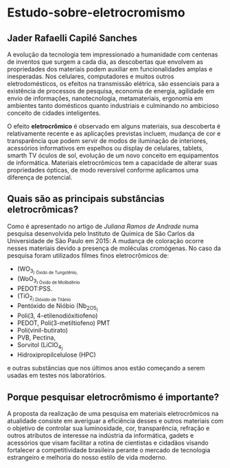 # Estudo-sobre-eletrocromismo
## Jader Rafaelli Capilé Sanches

 A evolução da tecnologia tem impressionado a humanidade com centenas de inventos que surgem a cada dia, as descobertas que envolvem as propriedades dos materiais podem auxiliar em funcionalidades amplas e inesperadas.
 Nos celulares, computadores e muitos outros eletrodomésticos, os efeitos na transmissão elétrica, são essenciais para a existência de processos de pesquisa, economia de energia, agilidade em envio de informações, nanotecnologia, metamateriais, ergonomia em ambientes tanto domésticos quanto industriais e culminando no ambicioso conceito de cidades inteligentes.

 O efeito **eletrocrômico** é observado em alguns materiais, sua descoberta é relativamente recente e as aplicações previstas incluem, mudança de cor e transparência que podem servir de modos de iluminação de interiores, acessórios informativos em espelhos ou display de celulares, tablets, smarth TV óculos de sol, evolução de um novo conceito em equipamentos de informática. Materiais eletrocrômicos tem a capacidade de alterar suas propriedades ópticas, de modo reversível conforme aplicamos uma diferença de potencial. 

## Quais são as principais substâncias eletrocrômicas?
 Como é apresentado no artigo de *Juliana Ramos de Andrade* numa pesquisa desenvolvida pelo Instituto de Química de São Carlos da Universidade de São Paulo em 2015: A mudança de coloração ocorre nesses materiais devido a presença de moléculas cromógenas. No caso da pesquisa foram utilizados filmes finos eletrocrômicos de:
 * (WO<sub>3<sub>) Óxido de Tungstênio,
 * (WoO<sub>3<sub>) Óxido de Molibdênio 
 * PEDOT:PSS. 
 * (TiO<sub>2<sub>) Dióxido de Titânio 
 * Pentóxido de Nióbio (Nb<sub>2O5<sub>) 
 * Poli(3, 4-etilenodióxitiofeno) 
 * PEDOT, Poli(3-metiltiofeno) PMT 
 * Poli(vinil-butirato) 
 * PVB, Pectina, 
 * Sorvitol (LiClO<sub>4<sub>) 
 * Hidroxipropilcelulose (HPC) 
 
 e outras substâncias que nos últimos anos estão começando a serem usadas em testes nos laboratórios.
 
## Porque pesquisar eletrocrômismo é importante?
 A proposta da realização de uma pesquisa em materiais eletrocrômicos na atualidade consiste em averiguar a eficiência desses e outros materiais com o objetivo de controlar sua luminosidade, cor, transparência, refração e outros atributos de interesse na indústria da informática, gadets e acessórios que visam facilitar a rotina de cientistas e cidadãos visando fortalecer a competitividade brasileira perante o mercado de tecnologia estrangeiro e melhoria do nosso estilo de vida moderno. 

